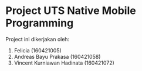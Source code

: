 # Project UTS Native Mobile Programming

Project ini dikerjakan oleh:
1. Felicia (160421005)
2. Andreas Bayu Prakasa (160421058)
3. Vincent Kurniawan Hadinata (160421072)
